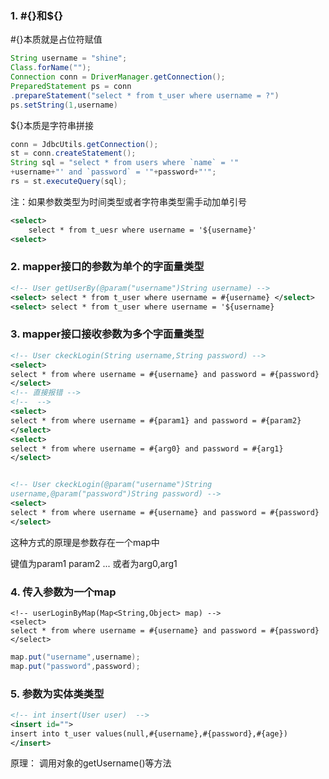 ### 1. #{}和${}

#{}本质就是占位符赋值

```java
String username = "shine";
Class.forName("");
Connection conn = DriverManager.getConnection();
PreparedStatement ps = conn
.prepareStatement("select * from t_user where username = ?")
ps.setString(1,username)
```

${}本质是字符串拼接

```java
conn = JdbcUtils.getConnection();
st = conn.createStatement();
String sql = "select * from users where `name` = '"
+username+"' and `password` = '"+password+"'";
rs = st.executeQuery(sql);
```

注：如果参数类型为时间类型或者字符串类型需手动加单引号

```xml
<select>
    select * from t_uesr where username = '${username}'
<select>
```

### 2. mapper接口的参数为单个的字面量类型

```xml
<!-- User getUserBy(@param("username")String username) -->
<select> select * from t_user where username = #{username} </select>
<select> select * from t_user where username = '${username}
```

### 3. mapper接口接收参数为多个字面量类型

```xml
<!-- User ckeckLogin(String username,String password) -->
<select>
select * from where username = #{username} and password = #{password}
</select>
<!-- 直接报错 -->
<!--  -->
<select>
select * from where username = #{param1} and password = #{param2}
</select>
<select>
select * from where username = #{arg0} and password = #{arg1}
</select>


<!-- User ckeckLogin(@param("username")String 
username,@param("password")String password) -->
<select>
select * from where username = #{username} and password = #{password}
</select>
```

这种方式的原理是参数存在一个map中 

键值为param1 param2 ... 或者为arg0,arg1

### 4. 传入参数为一个map

```x
<!-- userLoginByMap(Map<String,Object> map) -->
<select>
select * from where username = #{username} and password = #{password}
</select>
```

```java
map.put("username",username);
map.put("password",password);
```

### 5. 参数为实体类类型

```xml
<!-- int insert(User user)  -->
<insert id="">
insert into t_user values(null,#{username},#{password},#{age})
</insert>
```

原理： 调用对象的getUsername()等方法
